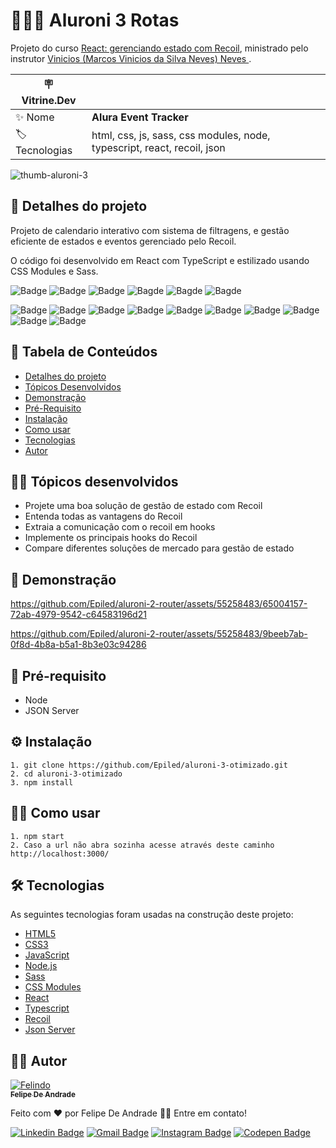 # 🥖🍕🍷 Aluroni 3 Rotas

Projeto do curso <a href="https://www.alura.com.br/curso-online-react-gerenciando-estado-recoil"> React: gerenciando estado com Recoil</a>, ministrado pelo instrutor <a href="https://www.linkedin.com/in/vinny-neves/">Vinicios (Marcos Vinicios da Silva Neves) Neves </a>.

| :placard: Vitrine.Dev |     |
| -------------  | --- |
| :sparkles: Nome        | **Alura Event Tracker**
| :label: Tecnologias | html, css, js, sass, css modules, node, typescript, react, recoil, json

<!-- Inserir imagem com a #vitrinedev ao final do link -->
![thumb-aluroni-3](https://github.com/Epiled/aluroni-3-otimizado/assets/55258483/fac884d1-0263-451e-8a4b-3187a3e97fac#vitrinedev)

<h2 id="detalhes-do-projeto"> 📃 Detalhes do projeto </h2>

Projeto de calendario interativo com sistema de filtragens, e gestão eficiente de estados e eventos gerenciado pelo Recoil.

O código foi desenvolvido em React com TypeScript e estilizado usando CSS Modules e Sass.

![Badge](https://img.shields.io/github/last-commit/Epiled/aluroni-2-router?style=for-the-badge)
![Badge](https://img.shields.io/github/languages/code-size/Epiled/aluroni-2-router?style=for-the-badge)
![Badge](https://img.shields.io/github/languages/count/Epiled/aluroni-2-router?style=for-the-badge)
![Bagde](https://img.shields.io/badge/repo%20status-Beta-cyan?style=for-the-badge)
![Bagde](https://img.shields.io/github/v/release/Epiled/aluroni-2-router?style=for-the-badge)
![Bagde](https://img.shields.io/github/license/Epiled/aluroni-2-router?style=for-the-badge)

![Badge](https://img.shields.io/badge/-HTML5-E34F26?style=for-the-badge&logo=html5&logoColor=white)
![Badge](https://img.shields.io/badge/-CSS3-1572B6?style=for-the-badge&logo=css3&logoColor=white)
![Badge](https://img.shields.io/badge/-JS-F7DF1E?style=for-the-badge&logo=javascript&logoColor=black)
![Badge](https://img.shields.io/badge/-Node.js-339933?style=for-the-badge&logo=node.js&logoColor=white)
![Badge](https://img.shields.io/badge/-Sass-CC6699?style=for-the-badge&logo=sass&logoColor=white)
![Badge](https://img.shields.io/badge/-CSS%20Modules-000000?style=for-the-badge&logo=cssmodules&logoColor=white)
![Badge](https://img.shields.io/badge/-React-61DAFB?style=for-the-badge&logo=react&logoColor=black)
![Badge](https://img.shields.io/badge/-Typescript-3178C6?style=for-the-badge&logo=typescript&logoColor=white)
![Badge](https://img.shields.io/badge/-Recoil-3578E5?style=for-the-badge&logo=recoil&logoColor=white)
![Badge](https://img.shields.io/badge/-JSON-000000?style=for-the-badge&logo=json&logoColor=white)

<h2> 📑 Tabela de Conteúdos </h2>

<!--ts-->
   * [Detalhes do projeto](#detalhes-do-projeto)
   * [Tópicos Desenvolvidos](#topicos-curso)
   * [Demonstração](#demonstracao)
   * [Pré-Requisito](#pre-requisito)
   * [Instalação](#instalacao)
   * [Como usar](#como-usar)
   * [Tecnologias](#tecnologias)
   * [Autor](#autor)
<!--te-->

<h2 id="topicos-curso"> 👩‍🏫 Tópicos desenvolvidos</h2>

<!--ts-->
* Projete uma boa solução de gestão de estado com Recoil
* Entenda todas as vantagens do Recoil
* Extraia a comunicação com o recoil em hooks
* Implemente os principais hooks do Recoil
* Compare diferentes soluções de mercado para gestão de estado
<!--te-->

<h2 id="demonstracao"> 👀 Demonstração </h2>

https://github.com/Epiled/aluroni-2-router/assets/55258483/65004157-72ab-4979-9542-c64583196d21

https://github.com/Epiled/aluroni-2-router/assets/55258483/9beeb7ab-0f8d-4b8a-b5a1-8b3e03c94286

<h2 id="pre-requisito"> 🚨 Pré-requisito </h2>
<ul>
  <li>Node</li>
  <li>JSON Server</li>
</ul>

<h2 id="instalacao"> ⚙ Instalação </h2>

```
1. git clone https://github.com/Epiled/aluroni-3-otimizado.git
2. cd aluroni-3-otimizado
3. npm install
```

<h2 id="como-usar"> 👩‍🏫 Como usar </h2>

```
1. npm start
2. Caso a url não abra sozinha acesse através deste caminho http://localhost:3000/
```

<h2 id="tecnologias"> 🛠 Tecnologias </h2>

As seguintes tecnologias foram usadas na construção deste projeto:

<ul>
  <li><a href="https://www.w3schools.com/html/default.asp" target="_blank">HTML5</a></li>
  <li><a href="https://www.w3schools.com/css/default.asp" target="_blank">CSS3</a></li>
  <li><a href="https://www.w3schools.com/js/default.asp" target="_blank">JavaScript</a></li>
  <li><a href="https://nodejs.org/en" target="_blank">Node.js</a></li>
  <li><a href="https://sass-lang.com/" target="_blank">Sass</a></li>
  <li><a href="https://www.npmjs.com/package/typescript-plugin-css-modules" target="_blank">CSS Modules</a></li>
  <li><a href="https://react.dev/" target="_blank">React</a></li>
  <li><a href="https://www.typescriptlang.org/" target="_blank">Typescript</a></li>
  <li><a href="https://recoiljs.org/" target="_blank">Recoil</a></li>
  <li><a href="https://www.npmjs.com/package/json-server" target="_blank">Json Server</a></li>
</ul>

<h2 id="autor"> 👨‍💻 Autor </h2>

<a href="https://github.com/Epiled">

![Felindo](https://user-images.githubusercontent.com/55258483/178338085-2cea8bf2-6d0c-409a-9d0e-23359b7d303e.png)
 <br />
 <sub><b>Felipe De Andrade</b></sub></a>

Feito com ❤️ por Felipe De Andrade 👋🏽 Entre em contato!

[![Linkedin Badge](https://img.shields.io/badge/-Felipe-blue?style=flat-square&logo=Linkedin&logoColor=white&link=https://www.linkedin.com/in/fademendonca/)](https://www.linkedin.com/in/fademendonca/)
[![Gmail Badge](https://img.shields.io/badge/-felipe.deam98@gmail.com-c14438?style=flat-square&logo=Gmail&logoColor=white&link=mailto:felipe.deam98@gmail.com)](mailto:felipe.deam98@gmail.com)
[![Instagram Badge](https://img.shields.io/badge/-Instagram-e4405f?style=flat-square&logo=Instagram&logoColor=white&link=https://www.instagram.com/felipe.deam/)](https://www.instagram.com/felipe.deam/)
[![Codepen Badge](https://img.shields.io/badge/-Codepen-000000?style=flat-square&logo=Codepen&logoColor=white&link=https://codepen.io/epiled)](https://codepen.io/epiled)
